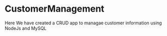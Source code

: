 # CustomerManagement
Here We have created a CRUD app to managae customer information using NodeJs and MySQL
